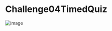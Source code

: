 # Challenge04TimedQuiz

![image](https://user-images.githubusercontent.com/123116188/219570233-65a74e02-4df0-4ce2-96df-64aabce9701d.png)
